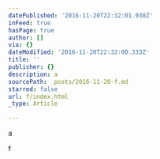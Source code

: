 ```yaml
---
datePublished: '2016-11-20T22:32:01.938Z'
inFeed: true
hasPage: true
author: []
via: {}
dateModified: '2016-11-20T22:32:00.333Z'
title: ''
publisher: {}
description: a
sourcePath: _posts/2016-11-20-f.md
starred: false
url: f/index.html
_type: Article

---
```

a

f
